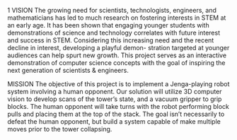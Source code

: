 1 VISION
The growing need for scientists, technologists, engineers, and mathematicians has led to much research on fostering interests in STEM at an early age. 
It has been shown that engaging younger students with demonstrations of science and technology correlates with future interest and success in STEM. 
Considering this increasing need and the recent decline in interest, developing a playful demon- stration targeted at younger audiences can help spurt new growth. 
This project serves as an interactive demonstration of computer science concepts with the goal of inspiring the next generation of scientists & engineers.

MISSION
The objective of this project is to implement a Jenga-playing robot system involving a human opponent. 
Our solution will utilize 3D computer vision to develop scans of the tower’s state, and a vacuum gripper to grip blocks. 
The human opponent will take turns with the robot performing block pulls and placing them at the top of the stack.
The goal isn’t necessarily to defeat the human opponent, but build a system capable of make multiple moves prior to the tower collapsing.
